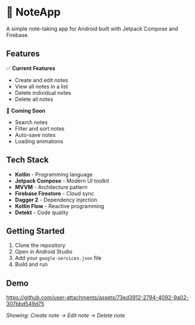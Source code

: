 # 📝 NoteApp

A simple note-taking app for Android built with Jetpack Compose and Firebase.

## Features

✅ **Current Features**
- Create and edit notes
- View all notes in a list
- Delete individual notes
- Delete all notes

🚧 **Coming Soon**
- Search notes
- Filter and sort notes
- Auto-save notes
- Loading animations

## Tech Stack

- **Kotlin** - Programming language
- **Jetpack Compose** - Modern UI toolkit
- **MVVM** - Architecture pattern
- **Firebase Firestore** - Cloud sync
- **Dagger 2** - Dependency injection
- **Kotlin Flow** - Reactive programming
- **Detekt** - Code quality

## Getting Started

1. Clone the repository
2. Open in Android Studio
3. Add your `google-services.json` file
4. Build and run

## Demo

https://github.com/user-attachments/assets/73ed3912-2794-4092-9a02-307bbd549d75

*Showing: Create note → Edit note → Delete note*
